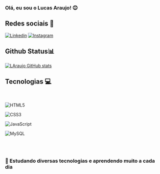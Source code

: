 ### Olá, eu sou o Lucas Araujo! 😊

## Redes sociais 📱

[![Linkedin](https://img.shields.io/badge/LinkedIn-0077B5?style=for-the-badge&logo=linkedin&logoColor=white)](https://www.linkedin.com/in/lucas-gomesprf/)
[![Instagram](https://img.shields.io/badge/Instagram-E4405F?style=for-the-badge&logo=instagram&logoColor=white)](https://www.instagram.com/lucas.araraujo/)


## Github Status📊
[![LAraujo GitHub stats](https://github-readme-stats.vercel.app/api?username=LAraujoGomes)](https://github.com/anuraghazra/github-readme-stats)

## Tecnologias 💻
<div style = "display: inline_block"><br/>

![HTML5](https://img.shields.io/badge/html5-%23E34F26.svg?style=for-the-badge&logo=html5&logoColor=white)

![CSS3](https://img.shields.io/badge/css3-%231572B6.svg?style=for-the-badge&logo=css3&logoColor=white)

![JavaScript](https://img.shields.io/badge/javascript-%23323330.svg?style=for-the-badge&logo=javascript&logoColor=%23F7DF1E)

![MySQL](https://img.shields.io/badge/mysql-4479A1.svg?style=for-the-badge&logo=mysql&logoColor=white)

<br><br>
### 🦾 Estudando diversas tecnologias e aprendendo muito a cada dia

